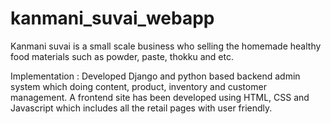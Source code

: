 # kanmani_suvai_webapp

Kanmani suvai is a small scale business who selling the homemade healthy food materials such as powder, paste, thokku and etc.

Implementation : Developed Django and python based backend admin system which doing content, product, inventory and customer management. A frontend site has been developed using HTML, CSS and Javascript which includes all the retail pages with user friendly. 
